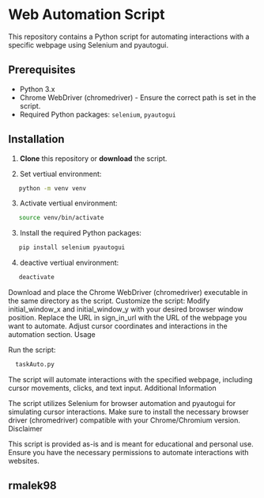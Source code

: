 # Web Automation Script

This repository contains a Python script for automating interactions with a specific webpage using Selenium and pyautogui.

## Prerequisites

- Python 3.x
- Chrome WebDriver (chromedriver) - Ensure the correct path is set in the script.
- Required Python packages: `selenium`, `pyautogui`

## Installation

1. **Clone** this repository or **download** the script.

2. Set vertiual environment:
```bash
   python -m venv venv
```
3. Activate vertiual environment:
```bash
   source venv/bin/activate
```

3. Install the required Python packages:
```bash
   pip install selenium pyautogui
```

4. deactive vertiual environment:
```bash
   deactivate
```

Download and place the Chrome WebDriver (chromedriver) executable in the same directory as the script.
Customize the script:
Modify initial_window_x and initial_window_y with your desired browser window position.
Replace the URL in sign_in_url with the URL of the webpage you want to automate.
Adjust cursor coordinates and interactions in the automation section.
Usage

Run the script:
```bash
  taskAuto.py
```

The script will automate interactions with the specified webpage, including cursor movements, clicks, and text input.
Additional Information

The script utilizes Selenium for browser automation and pyautogui for simulating cursor interactions.
Make sure to install the necessary browser driver (chromedriver) compatible with your Chrome/Chromium version.
Disclaimer

This script is provided as-is and is meant for educational and personal use. Ensure you have the necessary permissions to automate interactions with websites.

## rmalek98
